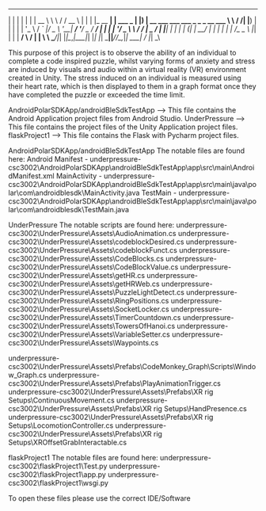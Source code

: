 
  _    _           _           _____                                   __      _______  
 | |  | |         | |         |  __ \                                  \ \    / /  __ \ 
 | |  | |_ __   __| | ___ _ __| |__) | __ ___  ___ ___ _   _ _ __ ___   \ \  / /| |__) |
 | |  | | '_ \ / _` |/ _ \ '__|  ___/ '__/ _ \/ __/ __| | | | '__/ _ \   \ \/ / |  _  / 
 | |__| | | | | (_| |  __/ |  | |   | | |  __/\__ \__ \ |_| | | |  __/    \  /  | | \ \ 
  \____/|_| |_|\__,_|\___|_|  |_|   |_|  \___||___/___/\__,_|_|  \___|     \/   |_|  \_\
                                                                                        
                                                                                        


This purpose of this project is to observe the ability of an individual to complete a code inspired puzzle, 
whilst varying forms of anxiety and stress are induced by visuals and audio within a virtual reality (VR) environment created in Unity. 
The stress induced on an individual is measured using their heart rate, which is then displayed to them in a graph format once they have completed the puzzle or 
exceeded the time limit. 


AndroidPolarSDKApp/androidBleSdkTestApp  --> This file contains the Android Application project files from Android Studio.
UnderPressure --> This file contains the project files of the Unity Application project files.
flaskProject1 --> This file contains the Flask with Pycharm project files.
 
 
AndroidPolarSDKApp/androidBleSdkTestApp
The notable files are found here:
Android Manifest - underpressure-csc3002\AndroidPolarSDKApp\androidBleSdkTestApp\app\src\main\AndroidManifest.xml
MainActivity - underpressure-csc3002\AndroidPolarSDKApp\androidBleSdkTestApp\app\src\main\java\polar\com\androidblesdk\MainActivity.java
TestMain - underpressure-csc3002\AndroidPolarSDKApp\androidBleSdkTestApp\app\src\main\java\polar\com\androidblesdk\TestMain.java
  
UnderPressure
The notable scripts are found here:
underpressure-csc3002\UnderPressure\Assets\AudioAnimation.cs
underpressure-csc3002\UnderPressure\Assets\codeblockDesired.cs
underpressure-csc3002\UnderPressure\Assets\codeblockFunct.cs
underpressure-csc3002\UnderPressure\Assets\CodeBlocks.cs
underpressure-csc3002\UnderPressure\Assets\CodeBlockValue.cs
underpressure-csc3002\UnderPressure\Assets\getHR.cs
underpressure-csc3002\UnderPressure\Assets\getHRWeb.cs
underpressure-csc3002\UnderPressure\Assets\PuzzleLightDetect.cs
underpressure-csc3002\UnderPressure\Assets\RingPositions.cs
underpressure-csc3002\UnderPressure\Assets\SocketLocker.cs
underpressure-csc3002\UnderPressure\Assets\TimerCountdown.cs
underpressure-csc3002\UnderPressure\Assets\TowersOfHanoi.cs
underpressure-csc3002\UnderPressure\Assets\VariableSetter.cs
underpressure-csc3002\UnderPressure\Assets\Waypoints.cs

underpressure-csc3002\UnderPressure\Assets\Prefabs\CodeMonkey_Graph\Scripts\Window_Graph.cs
underpressure-csc3002\UnderPressure\Assets\Prefabs\PlayAnimationTrigger.cs
underpressure-csc3002\UnderPressure\Assets\Prefabs\XR rig Setups\ContinuousMovement.cs
underpressure-csc3002\UnderPressure\Assets\Prefabs\XR rig Setups\HandPresence.cs
underpressure-csc3002\UnderPressure\Assets\Prefabs\XR rig Setups\LocomotionController.cs
underpressure-csc3002\UnderPressure\Assets\Prefabs\XR rig Setups\XROffsetGrabInteractable.cs

flaskProject1
The notable files are found here:
underpressure-csc3002\flaskProject1\Test.py
underpressure-csc3002\flaskProject1\app.py
underpressure-csc3002\flaskProject1\wsgi.py


To open these files please use the correct IDE/Software